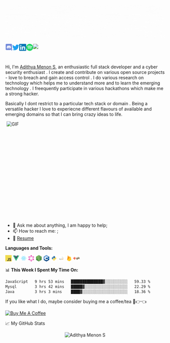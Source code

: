 ### 
![Adithya Menon](https://github.com/Adithya-adi-Menon/Hosting/blob/main/Adithya%20Menon.gif?raw=true)

<a href="https://discord.gg/XTW52Kt">
  <img align="left" alt="Abhishek's Discord" width="22px" src="https://github.com/Adithya-adi-Menon/Hosting/blob/master/assets/discord.svg" />
</a>
<a href="https://twitter.com/abhisheknaiidu">
  <img align="left" alt="Abhishek Naidu | Twitter" width="22px" src="https://github.com/Adithya-adi-Menon/Hosting/blob/master/assets/twitter.svg" />
</a>
<a href="https://www.linkedin.com/in/abhisheknaiidu/">
  <img align="left" alt="Abhishek's LinkedIN" width="22px" src="https://github.com/Adithya-adi-Menon/Hosting/blob/master/assets/linkedin.svg" />
</a>
<a href="https://open.spotify.com/user/e90fe4zsndbm6xoe2t7t8kogf?si=WaLKpwvWTle0btle2qPb6g">
  <img align="left" alt="Abhishek's Spotify" width="22px" src="https://github.com/Adithya-adi-Menon/Hosting/blob/master/assets/spotify.svg" />
</a>

![](https://visitor-badge.glitch.me/badge?page_id=adithya-adi-menon.adithya-adi-menon)

<br />

Hi, I'm [Adithya Menon S](https://adithyamenon.tech/), an enthusiastic full stack developer  and a cyber security enthusiast . I create and contribute on various open source projects - love to breach and gain access control   . I do various research on technology which helps me to understand more and to learn the emerging technology . I freequently participate in various hackathons which make me a strong hacker.

Basically I dont restrict to a particular tech stack or domain . Being a versatile hacker I love to experiecne different flavours of available and emerging domains so that I can bring crazy ideas to life. 

  <img align="right" alt="GIF" src="https://github.com/abhisheknaiidu/abhisheknaiidu/blob/master/code.gif?raw=true" width="500" height="320" />
  
- 💬 Ask me about anything, I am happy to help;
- 📫 How to reach me: []();
- 📝 [Resume]()


**Languages and Tools:**  

<code><img height="20" src="https://raw.githubusercontent.com/github/explore/80688e429a7d4ef2fca1e82350fe8e3517d3494d/topics/javascript/javascript.png"></code>
<code><img height="20" src="https://raw.githubusercontent.com/github/explore/80688e429a7d4ef2fca1e82350fe8e3517d3494d/topics/vue/vue.png"></code>
<code><img height="20" src="https://raw.githubusercontent.com/github/explore/80688e429a7d4ef2fca1e82350fe8e3517d3494d/topics/react/react.png"></code>
<code><img height="20" src="https://raw.githubusercontent.com/github/explore/5c058a388828bb5fde0bcafd4bc867b5bb3f26f3/topics/graphql/graphql.png"></code>
<code><img height="20" src="https://raw.githubusercontent.com/github/explore/80688e429a7d4ef2fca1e82350fe8e3517d3494d/topics/nodejs/nodejs.png"></code>
<code><img height="20" src="https://raw.githubusercontent.com/github/explore/80688e429a7d4ef2fca1e82350fe8e3517d3494d/topics/cpp/cpp.png"></code>
<code><img height="20" src="https://raw.githubusercontent.com/github/explore/80688e429a7d4ef2fca1e82350fe8e3517d3494d/topics/python/python.png"></code>
<code><img height="20" src="https://raw.githubusercontent.com/github/explore/80688e429a7d4ef2fca1e82350fe8e3517d3494d/topics/mysql/mysql.png"></code>
<code><img height="20" src="https://raw.githubusercontent.com/github/explore/80688e429a7d4ef2fca1e82350fe8e3517d3494d/topics/firebase/firebase.png"></code>
<code><img height="20" src="https://raw.githubusercontent.com/github/explore/80688e429a7d4ef2fca1e82350fe8e3517d3494d/topics/git/git.png"></code>

📊 **This Week I Spent My Time On:**
<!--START_SECTION:waka-->
```text
JavaScript   9 hrs 53 mins   ██████████████▓░░░░░░░░░░   59.33 % 
Mysql        3 hrs 42 mins   █████▓░░░░░░░░░░░░░░░░░░░   22.29 % 
Java         3 hrs 3 mins    ████▓░░░░░░░░░░░░░░░░░░░░   18.36 % 
```
<!--END_SECTION:waka-->

If you like what I do, maybe consider buying me a coffee/tea 🥺👉👈

<a href="https://www.buymeacoffee.com/adithyamenon" target="_blank"><img src="https://cdn.buymeacoffee.com/buttons/v2/default-red.png" alt="Buy Me A Coffee" width="150" ></a>

📈 My GitHub Stats

<p align="center"> <img src="https://github-readme-stats.vercel.app/api?username=adithya-adi-menon&show_icons=true&theme=gotham" alt="Adithya Menon S" />
<!--
**Adithya-adi-Menon/adithya-adi-menon** is a ✨ _special_ ✨ repository because its `README.md` (this file) appears
